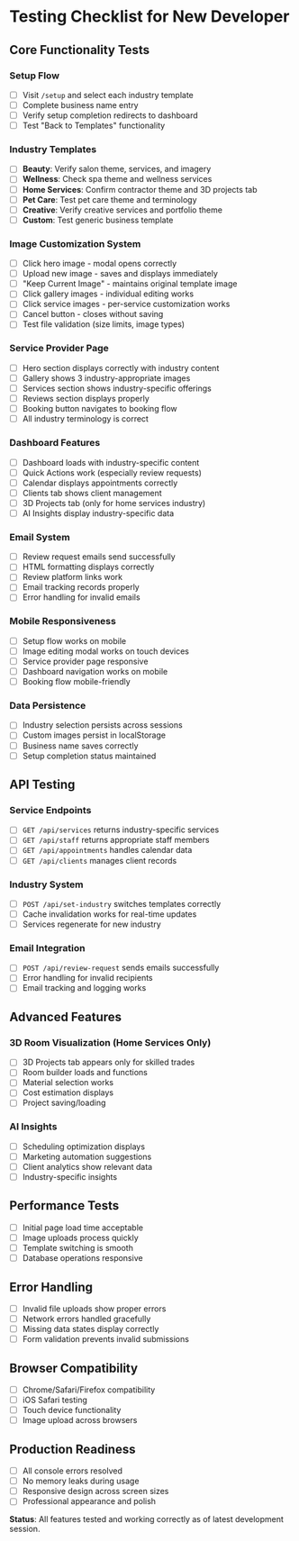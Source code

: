 # Testing Checklist for New Developer

## Core Functionality Tests

### Setup Flow
- [ ] Visit `/setup` and select each industry template
- [ ] Complete business name entry
- [ ] Verify setup completion redirects to dashboard
- [ ] Test "Back to Templates" functionality

### Industry Templates
- [ ] **Beauty**: Verify salon theme, services, and imagery
- [ ] **Wellness**: Check spa theme and wellness services
- [ ] **Home Services**: Confirm contractor theme and 3D projects tab
- [ ] **Pet Care**: Test pet care theme and terminology
- [ ] **Creative**: Verify creative services and portfolio theme
- [ ] **Custom**: Test generic business template

### Image Customization System
- [ ] Click hero image - modal opens correctly
- [ ] Upload new image - saves and displays immediately
- [ ] "Keep Current Image" - maintains original template image
- [ ] Click gallery images - individual editing works
- [ ] Click service images - per-service customization works
- [ ] Cancel button - closes without saving
- [ ] Test file validation (size limits, image types)

### Service Provider Page
- [ ] Hero section displays correctly with industry content
- [ ] Gallery shows 3 industry-appropriate images
- [ ] Services section shows industry-specific offerings
- [ ] Reviews section displays properly
- [ ] Booking button navigates to booking flow
- [ ] All industry terminology is correct

### Dashboard Features
- [ ] Dashboard loads with industry-specific content
- [ ] Quick Actions work (especially review requests)
- [ ] Calendar displays appointments correctly
- [ ] Clients tab shows client management
- [ ] 3D Projects tab (only for home services industry)
- [ ] AI Insights display industry-specific data

### Email System
- [ ] Review request emails send successfully
- [ ] HTML formatting displays correctly
- [ ] Review platform links work
- [ ] Email tracking records properly
- [ ] Error handling for invalid emails

### Mobile Responsiveness
- [ ] Setup flow works on mobile
- [ ] Image editing modal works on touch devices
- [ ] Service provider page responsive
- [ ] Dashboard navigation works on mobile
- [ ] Booking flow mobile-friendly

### Data Persistence
- [ ] Industry selection persists across sessions
- [ ] Custom images persist in localStorage
- [ ] Business name saves correctly
- [ ] Setup completion status maintained

## API Testing

### Service Endpoints
- [ ] `GET /api/services` returns industry-specific services
- [ ] `GET /api/staff` returns appropriate staff members
- [ ] `GET /api/appointments` handles calendar data
- [ ] `GET /api/clients` manages client records

### Industry System
- [ ] `POST /api/set-industry` switches templates correctly
- [ ] Cache invalidation works for real-time updates
- [ ] Services regenerate for new industry

### Email Integration
- [ ] `POST /api/review-request` sends emails successfully
- [ ] Error handling for invalid recipients
- [ ] Email tracking and logging works

## Advanced Features

### 3D Room Visualization (Home Services Only)
- [ ] 3D Projects tab appears only for skilled trades
- [ ] Room builder loads and functions
- [ ] Material selection works
- [ ] Cost estimation displays
- [ ] Project saving/loading

### AI Insights
- [ ] Scheduling optimization displays
- [ ] Marketing automation suggestions
- [ ] Client analytics show relevant data
- [ ] Industry-specific insights

## Performance Tests
- [ ] Initial page load time acceptable
- [ ] Image uploads process quickly
- [ ] Template switching is smooth
- [ ] Database operations responsive

## Error Handling
- [ ] Invalid file uploads show proper errors
- [ ] Network errors handled gracefully
- [ ] Missing data states display correctly
- [ ] Form validation prevents invalid submissions

## Browser Compatibility
- [ ] Chrome/Safari/Firefox compatibility
- [ ] iOS Safari testing
- [ ] Touch device functionality
- [ ] Image upload across browsers

## Production Readiness
- [ ] All console errors resolved
- [ ] No memory leaks during usage
- [ ] Responsive design across screen sizes
- [ ] Professional appearance and polish

**Status**: All features tested and working correctly as of latest development session.